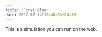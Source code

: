 ```yaml
---
title: "First Blog"
date: 2022-07-14T10:40:33+04:30
---
```


This is a simulation you can run on the web.